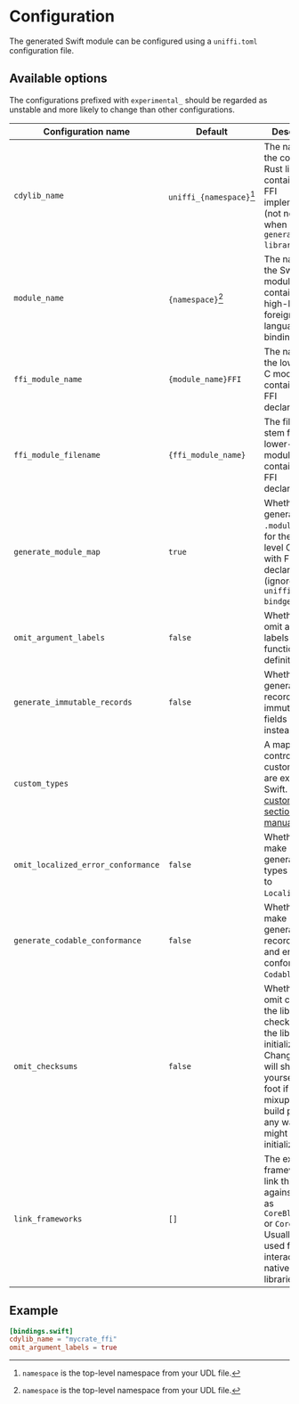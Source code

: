 # Configuration

The generated Swift module can be configured using a `uniffi.toml` configuration file.

## Available options

The configurations prefixed with `experimental_` should be regarded as unstable and
more likely to change than other configurations.

| Configuration name                 | Default                  | Description                                                                                                                                                                                                 |
| ---------------------------------- | ------------------------ | ----------------------------------------------------------------------------------------------------------------------------------------------------------------------------------------------------------- |
| `cdylib_name`                      | `uniffi_{namespace}`[^1] | The name of the compiled Rust library containing the FFI implementation (not needed when using `generate --library`).                                                                                       |
| `module_name`                      | `{namespace}`[^1]        | The name of the Swift module containing the high-level foreign-language bindings.                                                                                                                           |
| `ffi_module_name`                  | `{module_name}FFI`       | The name of the lower-level C module containing the FFI declarations.                                                                                                                                       |
| `ffi_module_filename`              | `{ffi_module_name}`      | The filename stem for the lower-level C module containing the FFI declarations.                                                                                                                             |
| `generate_module_map`              | `true`                   | Whether to generate a `.modulemap` file for the lower-level C module with FFI declarations. (ignored by `uniffi-bindgen-swift`)                                                                             |
| `omit_argument_labels`             | `false`                  | Whether to omit argument labels in Swift function definitions.                                                                                                                                              |
| `generate_immutable_records`       | `false`                  | Whether to generate records with immutable fields (`let` instead of `var`).                                                                                                                                 |
| `custom_types`                     |                          | A map which controls how custom types are exposed to Swift. See the [custom types section of the manual](../types/custom_types.md#custom-types-in-the-bindings-code)                                        |
| `omit_localized_error_conformance` | `false`                  | Whether to make generated error types conform to `LocalizedError`.                                                                                                                                          |
| `generate_codable_conformance`     | `false`                  | Whether to make generated record, enum and error types conform to `Codable`.                                                                                                                                |
| `omit_checksums`                   | `false`                  | Whether to omit checking the library checksums as the library is initialized. Changing this will shoot yourself in the foot if you mixup your build pipeline in any way, but might speed up initialization. |
| `link_frameworks`                  | `[]`                     | The extra frameworks to link this binary against, such as `CoreBluetooth` or `CoreAudio`. Usually only used for interacting with native platform libraries.                                                 |

[^1]: `namespace` is the top-level namespace from your UDL file.

## Example

```toml
[bindings.swift]
cdylib_name = "mycrate_ffi"
omit_argument_labels = true
```
